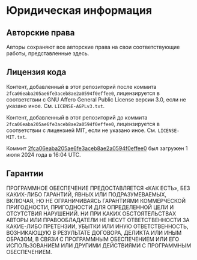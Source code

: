 ﻿# Юридическая информация

## Авторские права

Авторы сохраняют все авторские права на свои соответствующие работы, представленные здесь.

## Лицензия кода

Контент, добавленный в этот репозиторий после коммита `2fca06eaba205ae6fe3aceb8ae2a0594f0effee0`, лицензируется в соответствии с GNU Affero General Public License версии 3.0, если не указано иное. См. `LICENSE-AGPLv3.txt`.

Контент, добавленный в этот репозиторий до коммита `2fca06eaba205ae6fe3aceb8ae2a0594f0effee0`, лицензируется в соответствии с лицензией MIT, если не указано иное. См. `LICENSE-MIT.txt`.

Коммит [2fca06eaba205ae6fe3aceb8ae2a0594f0effee0](https://github.com/new-frontiers-14/frontier-station-14/commit/2fca06eaba205ae6fe3aceb8ae2a0594f0effee0) был загружен 1 июля 2024 года в 16:04 UTC.

## Гарантии

ПРОГРАММНОЕ ОБЕСПЕЧЕНИЕ ПРЕДОСТАВЛЯЕТСЯ «КАК ЕСТЬ», БЕЗ КАКИХ-ЛИБО ГАРАНТИЙ, ЯВНЫХ ИЛИ ПОДРАЗУМЕВАЕМЫХ, ВКЛЮЧАЯ, НО НЕ ОГРАНИЧИВАЯСЬ ГАРАНТИЯМИ КОММЕРЧЕСКОЙ ПРИГОДНОСТИ, ПРИГОДНОСТИ ДЛЯ ОПРЕДЕЛЕННОЙ ЦЕЛИ И ОТСУТСТВИЯ НАРУШЕНИЙ. НИ ПРИ КАКИХ ОБСТОЯТЕЛЬСТВАХ АВТОРЫ ИЛИ ПРАВООБЛАДАТЕЛИ НЕ НЕСУТ ОТВЕТСТВЕННОСТИ ЗА КАКИЕ-ЛИБО ПРЕТЕНЗИИ, УБЫТКИ ИЛИ ИНУЮ ОТВЕТСТВЕННОСТЬ, ВОЗНИКАЮЩУЮ В РЕЗУЛЬТАТЕ ДОГОВОРА, ДЕЛИКТА ИЛИ ИНЫМ ОБРАЗОМ, В СВЯЗИ С ПРОГРАММНЫМ ОБЕСПЕЧЕНИЕМ ИЛИ ЕГО ИСПОЛЬЗОВАНИЕМ ИЛИ ДРУГИМИ ДЕЙСТВИЯМИ С ПРОГРАММНЫМ ОБЕСПЕЧЕНИЕМ.
